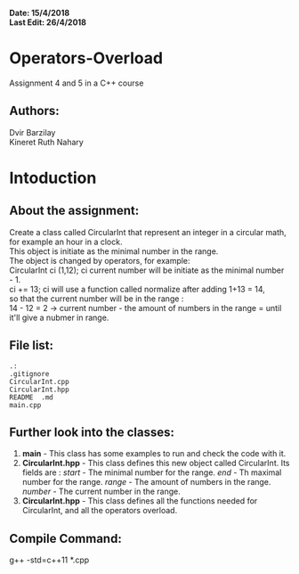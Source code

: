 **Date: 15/4/2018**  
**Last Edit: 26/4/2018**

Operators-Overload  
===  

Assignment 4 and 5 in a C++ course  

Authors:
--
Dvir Barzilay  
Kineret Ruth Nahary  

**Intoduction**
==

About the assignment:
-- 
Create a class called CircularInt that represent an integer in a circular math, 
for example an hour in a clock.  
This object is initiate as the minimal number in the range.  
The object is changed by operators, for example:  
CircularInt ci (1,12); ci current number will be initiate as the minimal number - 1.  
ci += 13;  ci will use a function called normalize after adding 1+13 = 14,  
so that the current number will be in the range :  
14 - 12 = 2  -> current number - the amount of numbers in the range = until it'll give a nubmer in range.

**File list:**
--  

```  
.: 
.gitignore 
CircularInt.cpp  
CircularInt.hpp  
README  .md  
main.cpp
```
Further look into the classes:
--
1. **main** - This class has some examples to run and check the code with it.
2. **CircularInt.hpp** - This class defines this new object called CircularInt. Its fields are : 
*start* - The minimal number for the range.
*end* - Th maximal number for the range.
*range* - The amount of numbers in the range.
*number* - The current number in the range.
3. **CircularInt.hpp** - This class defines all the functions needed for CircularInt, and all the operators overload.

Compile Command:  
--  
g++ -std=c++11 *.cpp  
